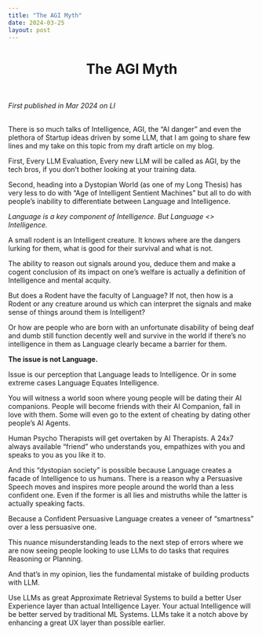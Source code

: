 ```yaml
---
title: "The AGI Myth"
date: 2024-03-25
layout: post
---
```


<div align="center">
  <h1><strong>The AGI Myth</strong></h1>
</div>

<br> <!-- Adds extra spacing -->

*First published in Mar 2024 on LI*<br><br>


There is so much talks of Intelligence, AGI, the “AI danger” and even the plethora of Startup ideas driven by some LLM, that I am going to share few lines and my take on this topic from my draft article on my blog. 

First, Every LLM Evaluation, Every new LLM will be called as AGI, by the tech bros, if you don’t bother looking at your training data. 

Second, heading into a Dystopian World (as one of my Long Thesis) has very less to do with “Age of Intelligent Sentient Machines” but all to do with people’s inability to differentiate between Language and Intelligence.

*Language is a key component of Intelligence. But Language <> Intelligence.*

A small rodent is an Intelligent creature. It knows where are the dangers lurking for them, what is good for their survival and what is not. 

The ability to reason out signals around you, deduce them and make a cogent conclusion of its impact on one’s welfare is actually a definition of Intelligence and mental acquity. 

But does a Rodent have the faculty of Language? If not, then how is a Rodent or any creature around us which can interpret the signals and make sense of things around them is Intelligent?

Or how are people who are born with an unfortunate disability of being deaf and dumb still function decently well and survive in the world if there’s no intelligence in them as Language clearly became a barrier for them. 

**The issue is not Language.**

Issue is our perception that Language leads to Intelligence. Or in some extreme cases Language Equates Intelligence. 

You will witness a world soon where young people will be dating their AI companions. People will become friends with their AI Companion, fall in love with them. Some will even go to the extent of cheating by dating other people’s AI Agents. 

Human Psycho Therapists will get overtaken by AI Therapists. A 24x7 always available “friend” who understands you, empathizes with you and speaks to you as you like it to. 

And this “dystopian society” is possible because Language creates a facade of Intelligence to us humans. There is a reason why a Persuasive Speech moves and inspires more people around the world than a less confident one. Even if the former is all lies and mistruths while the latter is actually speaking facts. 

Because a Confident Persuasive Language creates a veneer of “smartness” over a less persuasive one. 

This nuance misunderstanding leads to the next step of errors where we are now seeing people looking to use LLMs to do tasks that requires Reasoning or Planning. 

And that’s in my opinion, lies the fundamental mistake of building products with LLM.

Use LLMs as great Approximate Retrieval Systems to build a better User Experience layer than actual Intelligence Layer. Your actual Intelligence will be better served by traditional ML Systems. LLMs take it a notch above by enhancing a great UX layer than possible earlier.